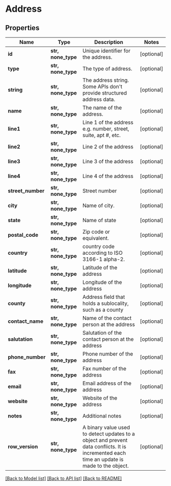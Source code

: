 # Address


## Properties
Name | Type | Description | Notes
------------ | ------------- | ------------- | -------------
**id** | **str, none_type** | Unique identifier for the address. | [optional] 
**type** | **str, none_type** | The type of address. | [optional] 
**string** | **str, none_type** | The address string. Some APIs don&#39;t provide structured address data. | [optional] 
**name** | **str, none_type** | The name of the address. | [optional] 
**line1** | **str, none_type** | Line 1 of the address e.g. number, street, suite, apt #, etc. | [optional] 
**line2** | **str, none_type** | Line 2 of the address | [optional] 
**line3** | **str, none_type** | Line 3 of the address | [optional] 
**line4** | **str, none_type** | Line 4 of the address | [optional] 
**street_number** | **str, none_type** | Street number | [optional] 
**city** | **str, none_type** | Name of city. | [optional] 
**state** | **str, none_type** | Name of state | [optional] 
**postal_code** | **str, none_type** | Zip code or equivalent. | [optional] 
**country** | **str, none_type** | country code according to ISO 3166-1 alpha-2. | [optional] 
**latitude** | **str, none_type** | Latitude of the address | [optional] 
**longitude** | **str, none_type** | Longitude of the address | [optional] 
**county** | **str, none_type** | Address field that holds a sublocality, such as a county | [optional] 
**contact_name** | **str, none_type** | Name of the contact person at the address | [optional] 
**salutation** | **str, none_type** | Salutation of the contact person at the address | [optional] 
**phone_number** | **str, none_type** | Phone number of the address | [optional] 
**fax** | **str, none_type** | Fax number of the address | [optional] 
**email** | **str, none_type** | Email address of the address | [optional] 
**website** | **str, none_type** | Website of the address | [optional] 
**notes** | **str, none_type** | Additional notes | [optional] 
**row_version** | **str, none_type** | A binary value used to detect updates to a object and prevent data conflicts. It is incremented each time an update is made to the object. | [optional] 

[[Back to Model list]](../../README.md#documentation-for-models) [[Back to API list]](../../README.md#documentation-for-api-endpoints) [[Back to README]](../../README.md)


